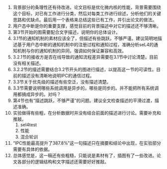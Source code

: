 
1. 背景部分的条理性还有待改进。论文目标是优化微内核的性能，背景需要围绕这个目标，对已有工作进行分类，然后对每类工作进行综述，分析他们的关键思路和优缺点。最后用一个表格来总结这些已有工作，并引出论文的做法。
2. 用户态中断是你的重要支撑，感觉目前的背景描述中对它的描述还不够清晰。
3. 第3节开始的图需要配合文字描述，说明你的总体设计。
4. 3.1节的通知机制的素材应该全了，但描述有些跳跃，不够严谨。建议简明地描述基于用户态中断的通知机制中的注册过程和通知过程，准确分析seL4的通知机制与你的通知机制的异同，强调如何保证兼容和高效。
5. 3.2.1节的接收方是否在线导致的通知流程差异需要在3.1节中讨论清楚。目前没有相关描述。
6. 3.2.2节的描述需要结合3.2节开头的图进行描述，以提高这一节的可读性。目前的描述没有清晰地说明IPC的通信过程。
7. 3.3节关于优先级的描述有些空泛，没有描述清楚。
8. 3.3节需要说明哪些系统调用是异步的，哪些是同步的。并不能把所有系统调用都搞成异步的。对吗？
9. 第4节也有“描述跳跃，不够严谨”的问题。建议全文检查描述的平滑过渡，描述准确。
10. 实验做得有些粗，在分析数据时并没有结合前面的描述进行讨论。需要补充和推敲。
	1. sel4test
	2. 性能
	3. 混合轮训
11. “IPC性能最高提升了387.8%”这一句描述只在摘要和结论中出现，在实验部分需要有具体的依据。
12. 总体感觉是，这一稿还有些粗糙，只能说是素材有了，插图有了一些改进。论文各部分的逻辑结构和文字描述还需要好好推敲。